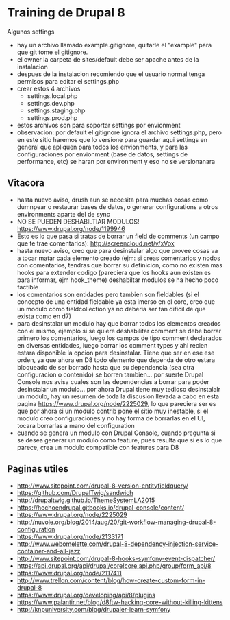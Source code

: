 # Training de Drupal 8

Algunos settings

* hay un archivo llamado example.gitignore, quitarle el "example" para que git tome el gitignore.
* el owner la carpeta de sites/default debe ser apache antes de la instalacion
* despues de la instalacion recomiendo que el usuario normal tenga permisos para editar el settings.php
* crear estos 4 archivos
    * settings.local.php
    * settings.dev.php
    * settings.staging.php
    * settings.prod.php
* estos archivos son para soportar settings por envionment
* observacion: por default el gitignore ignora el archivo settings.php, pero en este sitio haremos que lo versione para guardar aqui settings en general
que apliquen para todos los envionments, y para las configuraciones por envionment (base de datos, settings de performance, etc) se haran por environment y eso no se versionanara

## Vitacora

* hasta nuevo aviso, drush aun se necesita para muchas cosas como dumnpear o restaurar bases de datos, o generar configurations a otros environments aparte del de sync
* NO SE PUEDEN DESHABILTIAR MODULOS! https://www.drupal.org/node/1199946
* Esto es lo que pasa si tratas de borrar un field de comments (un campo que te trae comentarios): http://screencloud.net/v/xVox
* hasta nuevo aviso, creo que para desinstalar algo que provee cosas va a tocar matar cada elemento creado (ejm: si creas comentarios y nodos con comentarios, tendras que borrar su definicion, como no existen mas hooks para extender codigo (pareciera que los hooks aun existen es para informar, ejm hook_theme) deshabiltar modulos se ha hecho poco factible
* los comentarios son entidades pero tambien son fieldables (si el concepto de una entidad fieldable ya esta imerso en el core, creo que un modulo como fieldcollection ya no deberia ser tan dificil de que exista como en d7)
* para desinstalar un modulo hay que borrar todos los elementos creados con el mismo, ejemplo si se quiere deshabilitar comment se debe borrar primero los comentarios, luego los campos de tipo comment declarados en diversas entidades, luego borrar los comment types y ahi recien estara disponible la opcion para desinstalar. Tiene que ser en ese ese orden, ya que ahora en D8 todo elemento que dependa de otro estara bloqueado de ser borrado hasta que su dependencia (sea otra configuracion o contenido) se borren tambien... por suerte Drupal Console nos avisa cuales son las dependencias a borrar para poder desinstalar un modulo... por ahora Drupal tiene muy tedioso desinstalalr un modulo, hay un resumen de toda la discusion llevada a cabo en esta pagina https://www.drupal.org/node/2225029, lo que pareciera ser es que por ahora si un modulo contrib pone el sitio muy inestable, si el modulo creo configuraciones y no hay forma de borrarlas en el UI, tocara borrarlas a mano del configuration
* cuando se genera un modulo con Drupal Console, cuando pregunta si se desea generar un modulo como feature, pues resulta que si es lo que parece, crea un modulo compatible con features para D8

## Paginas utiles

* http://www.sitepoint.com/drupal-8-version-entityfieldquery/
* https://github.com/DrupalTwig/sandwich
* http://drupaltwig.github.io/ThemeSystemLA2015
* https://hechoendrupal.gitbooks.io/drupal-console/content/
* https://www.drupal.org/node/2225029
* http://nuvole.org/blog/2014/aug/20/git-workflow-managing-drupal-8-configuration
* https://www.drupal.org/node/2133171
* http://www.webomelette.com/drupal-8-dependency-injection-service-container-and-all-jazz
* http://www.sitepoint.com/drupal-8-hooks-symfony-event-dispatcher/
* https://api.drupal.org/api/drupal/core!core.api.php/group/form_api/8
* https://www.drupal.org/node/2117411
* http://www.trellon.com/content/blog/how-create-custom-form-in-drupal-8
* https://www.drupal.org/developing/api/8/plugins
* https://www.palantir.net/blog/d8ftw-hacking-core-without-killing-kittens
* http://knpuniversity.com/blog/drupaler-learn-symfony